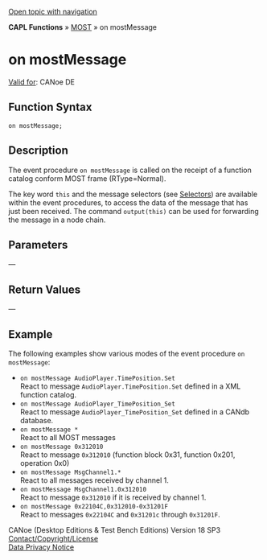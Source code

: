 [Open topic with navigation](../../../../../CANoeDEFamily.htm#Topics/CAPLFunctions/MOST/EventProcedures/CAPLfunctionOnMOSTMessage.md)

**CAPL Functions** » [MOST](../CAPLfunctionsMOSTOverview.md) » on mostMessage

# on mostMessage

[Valid for](../../../Shared/FeatureAvailability.md):  CANoe DE

## Function Syntax

`on mostMessage;`

## Description

The event procedure `on mostMessage` is called on the receipt of a function catalog conform MOST frame (RType=Normal).

The key word `this` and the message selectors (see [Selectors](../CAPLfunctionsMOSTOverview.md)) are available within the event procedures, to access the data of the message that has just been received. The command `output(this)` can be used for forwarding the message in a node chain.

## Parameters

—

## Return Values

—

## Example

The following examples show various modes of the event procedure `on mostMessage`:

- `on mostMessage AudioPlayer.TimePosition.Set`  
  React to message `AudioPlayer.TimePosition.Set` defined in a XML function catalog.
- `on mostMessage AudioPlayer_TimePosition_Set`  
  React to message `AudioPlayer_TimePosition_Set` defined in a CANdb database.
- `on mostMessage *`  
  React to all MOST messages
- `on mostMessage 0x312010`  
  React to message `0x312010` (function block 0x31, function 0x201, operation 0x0)
- `on mostMessage MsgChannel1.*`  
  React to all messages received by channel 1.
- `on mostMessage MsgChannel1.0x312010`  
  React to message `0x312010` if it is received by channel 1.
- `on mostMessage 0x22104C,0x312010-0x31201F`  
  React to messages `0x22104C` and `0x31201c` through `0x31201F`.

CANoe (Desktop Editions & Test Bench Editions) Version 18 SP3  
[Contact/Copyright/License](../../../Shared/ContactCopyrightLicense.md)  
[Data Privacy Notice](https://www.vector.com/int/en/company/get-info/privacy-policy/)
